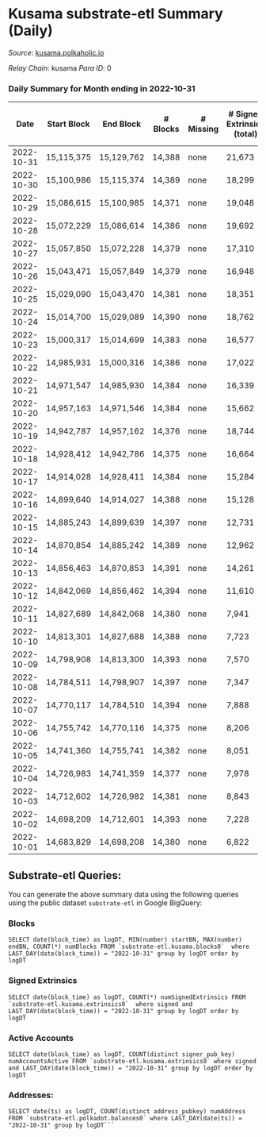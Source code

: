 # Kusama substrate-etl Summary (Daily)

_Source_: [kusama.polkaholic.io](https://kusama.polkaholic.io)

*Relay Chain*: kusama
*Para ID*: 0



### Daily Summary for Month ending in 2022-10-31


| Date | Start Block | End Block | # Blocks | # Missing | # Signed Extrinsics (total) | # Active Accounts | # Addresses with Balances | # Events | # Transfers | # XCM Transfers In | # XCM Transfers Out |
| ---- | ----------- | --------- | -------- | --------- | --------------------------- | ----------------- | ------------------------- | -------- | ----------- | ------------------ | ------------------- |
| 2022-10-31 | 15,115,375 | 15,129,762 | 14,388 | none  | 21,673 | 3,551 | 272,943 | 893,246 | 53,524 ($28,910,009.83) | 172 ($137,402.44) | 379 ($477,099.13) |
| 2022-10-30 | 15,100,986 | 15,115,374 | 14,389 | none  | 18,299 | 1,073 | 271,870 | 818,563 | 1,304 ($2,351,424.53) | 111 ($147,602.04) | 111 ($256,697.73) |
| 2022-10-29 | 15,086,615 | 15,100,985 | 14,371 | none  | 19,048 | 1,098 |  | 833,643 | 1,627 ($1,027,262.09) | 102 ($60,584.95) | 96 ($278,683.83) |
| 2022-10-28 | 15,072,229 | 15,086,614 | 14,386 | none  | 19,692 | 979 | 271,703 | 806,087 | 1,069 ($2,331,571.88) | 71 ($65,923.38) | 100 ($384,087.20) |
| 2022-10-27 | 15,057,850 | 15,072,228 | 14,379 | none  | 17,310 | 1,185 |  | 799,048 | 1,101 ($1,462,072.21) | 96 ($125,395.79) | 105 ($110,522.47) |
| 2022-10-26 | 15,043,471 | 15,057,849 | 14,379 | none  | 16,948 | 1,222 | 271,571 | 792,322 | 1,539 ($4,998,343.83) | 114 ($174,001.70) | 148 ($192,735.69) |
| 2022-10-25 | 15,029,090 | 15,043,470 | 14,381 | none  | 18,351 | 1,713 |  | 809,877 | 1,887 ($10,592,810.80) | 103 ($154,438.61) | 109 ($64,471.59) |
| 2022-10-24 | 15,014,700 | 15,029,089 | 14,390 | none  | 18,762 | 2,522 | 271,456 | 834,186 | 2,552 ($15,781,305.97) | 92 ($74,219.75) | 135 ($471,659.96) |
| 2022-10-23 | 15,000,317 | 15,014,699 | 14,383 | none  | 16,577 | 1,069 |  | 798,102 | 1,193 ($862,464.67) | 89 ($642,882.85) | 121 ($53,485.70) |
| 2022-10-22 | 14,985,931 | 15,000,316 | 14,386 | none  | 17,022 | 1,098 | 271,185 | 786,547 | 1,240 ($1,877,395.49) | 115 ($85,199.36) | 133 ($97,480.64) |
| 2022-10-21 | 14,971,547 | 14,985,930 | 14,384 | none  | 16,339 | 1,189 |  | 790,346 | 1,379 ($2,305,319.67) | 108 ($108,879.16) | 139 ($92,036.38) |
| 2022-10-20 | 14,957,163 | 14,971,546 | 14,384 | none  | 15,662 | 1,239 |  | 786,985 | 1,408 ($8,971,432.35) | 145 ($77,427.24) | 182 ($162,565.65) |
| 2022-10-19 | 14,942,787 | 14,957,162 | 14,376 | none  | 18,744 | 1,845 | 270,933 | 808,319 | 3,776 ($2,603,046.48) | 175 ($188,163.11) | 167 ($111,508.14) |
| 2022-10-18 | 14,928,412 | 14,942,786 | 14,375 | none  | 16,664 | 1,306 |  | 804,839 | 3,172 ($2,505,131.76) | 135 ($103,003.15) | 177 ($179,975.31) |
| 2022-10-17 | 14,914,028 | 14,928,411 | 14,384 | none  | 15,284 | 1,700 | 270,739 | 810,116 | 1,335 ($7,464,312.46) | 183 ($162,853.49) | 214 ($205,684.77) |
| 2022-10-16 | 14,899,640 | 14,914,027 | 14,388 | none  | 15,128 | 1,279 | 270,602 | 790,643 | 1,529 ($1,999,339.84) | 183 ($116,001.68) | 242 ($199,474.04) |
| 2022-10-15 | 14,885,243 | 14,899,639 | 14,397 | none  | 12,731 | 1,019 | 270,512 | 768,375 | 1,134 ($6,326,976.03) | 186 ($102,188.90) | 298 ($196,912.63) |
| 2022-10-14 | 14,870,854 | 14,885,242 | 14,389 | none  | 12,962 | 971 |  | 774,208 | 1,125 ($1,244,439.88) | 163 ($166,684.21) | 233 ($157,189.21) |
| 2022-10-13 | 14,856,463 | 14,870,853 | 14,391 | none  | 14,261 | 1,113 | 270,365 | 799,526 | 1,423 ($5,073,126.92) | 209 ($259,947.13) | 270 ($267,075.26) |
| 2022-10-12 | 14,842,069 | 14,856,462 | 14,394 | none  | 11,610 | 1,425 | 270,280 | 774,376 | 1,037 ($950,446.32) | 83 ($85,392.56) | 151 ($102,715.03) |
| 2022-10-11 | 14,827,689 | 14,842,068 | 14,380 | none  | 7,941 | 1,050 | 270,194 | 738,476 | 1,155 ($1,420,075.04) | 67 ($69,570.14) | 83 ($139,537.72) |
| 2022-10-10 | 14,813,301 | 14,827,688 | 14,388 | none  | 7,723 | 1,275 | 270,110 | 753,769 | 1,113 ($6,441,378.89) | 223 ($909,731.41) | 148 ($905,719.86) |
| 2022-10-09 | 14,798,908 | 14,813,300 | 14,393 | none  | 7,570 | 1,008 | 270,004 | 742,322 | 847 ($508,714.31) | 67 ($28,492.75) | 66 ($12,972.18) |
| 2022-10-08 | 14,784,511 | 14,798,907 | 14,397 | none  | 7,347 | 967 | 269,903 | 725,069 | 1,127 ($1,115,963.46) | 87 ($74,261.27) | 98 ($86,470.26) |
| 2022-10-07 | 14,770,117 | 14,784,510 | 14,394 | none  | 7,888 | 1,437 | 269,785 | 747,926 | 1,232 ($1,297,179.13) | 92 ($81,170.85) | 79 ($88,560.00) |
| 2022-10-06 | 14,755,742 | 14,770,116 | 14,375 | none  | 8,206 | 1,235 | 269,684 | 736,757 | 1,375 ($4,170,576.45) | 94 ($136,057.68) | 98 ($527,780.58) |
| 2022-10-05 | 14,741,360 | 14,755,741 | 14,382 | none  | 8,051 | 1,019 | 269,497 | 734,417 | 1,234 ($844,614.03) | 107 ($219,763.80) | 86 ($141,676.31) |
| 2022-10-04 | 14,726,983 | 14,741,359 | 14,377 | none  | 7,978 | 1,047 |  | 735,553 | 1,263 ($2,211,519.66) | 174 ($354,425.57) | 186 ($330,321.25) |
| 2022-10-03 | 14,712,602 | 14,726,982 | 14,381 | none  | 8,843 | 1,383 |  | 755,320 | 1,149 ($1,674,988.72) | 122 ($86,653.58) | 72 ($152,271.75) |
| 2022-10-02 | 14,698,209 | 14,712,601 | 14,393 | none  | 7,228 | 876 |  | 732,073 | 991 ($1,379,172.03) | 85 ($89,810.06) | 96 ($75,154.07) |
| 2022-10-01 | 14,683,829 | 14,698,208 | 14,380 | none  | 6,822 | 927 |  | 717,831 | 940 ($688,479.06) | 54 ($152,555.34) | 42 ($150,924.11) |

## Substrate-etl Queries:
You can generate the above summary data using the following queries using the public dataset `substrate-etl` in Google BigQuery:


### Blocks
```
SELECT date(block_time) as logDT, MIN(number) startBN, MAX(number) endBN, COUNT(*) numBlocks FROM `substrate-etl.kusama.blocks0`  where LAST_DAY(date(block_time)) = "2022-10-31" group by logDT order by logDT
```


### Signed Extrinsics
```
SELECT date(block_time) as logDT, COUNT(*) numSignedExtrinsics FROM `substrate-etl.kusama.extrinsics0`  where signed and LAST_DAY(date(block_time)) = "2022-10-31" group by logDT order by logDT
```


### Active Accounts
```
SELECT date(block_time) as logDT, COUNT(distinct signer_pub_key) numAccountsActive FROM `substrate-etl.kusama.extrinsics0` where signed and LAST_DAY(date(block_time)) = "2022-10-31" group by logDT order by logDT
```


### Addresses:
```
SELECT date(ts) as logDT, COUNT(distinct address_pubkey) numAddress FROM `substrate-etl.polkadot.balances0` where LAST_DAY(date(ts)) = "2022-10-31" group by logDT```

